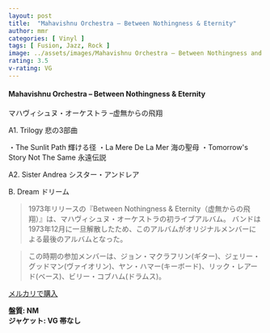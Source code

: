 ```yaml
---
layout: post
title:  "Mahavishnu Orchestra – Between Nothingness & Eternity"
author: mmr
categories: [ Vinyl ]
tags: [ Fusion, Jazz, Rock ]
image: ../assets/images/Mahavishnu Orchestra – Between Nothingness and Eternity.jpg
rating: 3.5
v-rating: VG
---
```


#### Mahavishnu Orchestra – Between Nothingness & Eternity

マハヴィシュヌ・オーケストラ –虚無からの飛翔

A1. Trilogy 悲の3部曲

・The Sunlit Path 輝ける径
・La Mere De La Mer 海の聖母
・Tomorrow's Story Not The Same 永遠伝説 

A2. Sister Andrea シスター・アンドレア

B. Dream ドリーム

> 1973年リリースの『Between Nothingness & Eternity（虚無からの飛翔）』は、マハヴィシュヌ・オーケストラの初ライブアルバム。
バンドは1973年12月に一旦解散したため、このアルバムがオリジナルメンバーによる最後のアルバムとなった。

> この時期の参加メンバーは、ジョン・マクラフリン(ギター)、ジェリー・グッドマン(ヴァイオリン)、ヤン・ハマー(キーボード)、リック・レアード(ベース)、ビリー・コブハム(ドラムス)。


[メルカリで購入](https://jp.mercari.com/item/m52385944787)

<div class="mt-4 mb-4 d-flex align-items-center">
<strong class="mr-1">盤質: NM</strong>
</div>
<div class="mt-4 mb-4 d-flex align-items-center">
<strong class="mr-1">ジャケット: VG 帯なし</strong>
</div>
